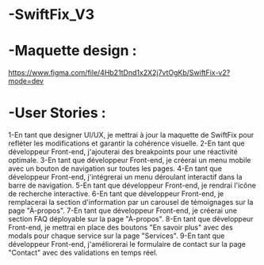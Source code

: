 # -SwiftFix_V3

# -Maquette design :
https://www.figma.com/file/4Hb21tDnd1x2X2j7vtOgKb/SwiftFix-v2?mode=dev


# -User Stories :

1-En tant que designer UI/UX, je mettrai à jour la maquette de SwiftFix pour refléter les modifications et garantir la cohérence visuelle.
2-En tant que développeur Front-end, j'ajouterai des breakpoints pour une réactivité optimale.
3-En tant que développeur Front-end, je créerai un menu mobile avec un bouton de navigation sur toutes les pages.
4-En tant que développeur Front-end, j'intégrerai un menu déroulant interactif dans la barre de navigation.
5-En tant que développeur Front-end, je rendrai l'icône de recherche interactive.
6-En tant que développeur Front-end, je remplacerai la section d'information par un carousel de témoignages sur la page "À-propos".
7-En tant que développeur Front-end, je créerai une section FAQ déployable sur la page "À-propos".
8-En tant que développeur Front-end, je mettrai en place des boutons "En savoir plus" avec des modals pour chaque service sur la page "Services".
9-En tant que développeur Front-end, j'améliorerai le formulaire de contact sur la page "Contact" avec des validations en temps réel.
